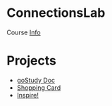# ConnectionsLab
Course [Info](https://github.com/MathuraMG/ConnectionsLabSpring22)

# Projects

* [goStudy Doc](https://eric-asare.github.io/ConnectionsLab/week1/goStudyWebPageDocumentation/webpage-final/goStudyWebPage/index.html)
* [Shopping Card](https://eric-asare.github.io/ConnectionsLab/week2/shoppingCard-Final/index.html)
* [Inspire!](https://eric-asare.github.io/ConnectionsLab/projectOne/index.html)
